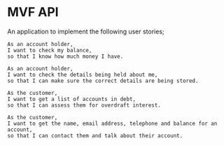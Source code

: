 # MVF API
An application to implement the following user stories;

```
As an account holder,
I want to check my balance,
so that I know how much money I have.
```

```
As an account holder,
I want to check the details being held about me,
so that I can make sure the correct details are being stored.
```

```
As the customer,
I want to get a list of accounts in debt,
so that I can assess them for overdraft interest.
```

```
As the customer,
I want to get the name, email address, telephone and balance for an account,
so that I can contact them and talk about their account.
```
